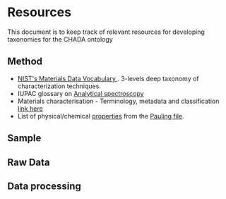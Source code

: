 # Resources

This document is to keep track of relevant resources for developing taxonomies for the CHADA ontology


## Method
* [NIST's Materials Data Vocabulary ](https://data.nist.gov/od/id/67C783D4BA814C8EE05324570681708A1899). 3-levels deep taxonomy of characterization techniques.
* IUPAC glossary on [Analytical spectroscopy](https://iupac.org/wp-content/uploads/2019/10/PAC-REC-19-02-03.R2_PR191002MC.pdf)
* Materials characterisation - Terminology, metadata and 
classification [link here](https://www.cencenelec.eu/media/CEN-CENELEC/CWAs/ICT/cwa17815.pdf)
* List of physical/chemical [properties](http://paulingfile.com/index.php?p=physical%20properties#list%20of%20properties) from the [Pauling file](http://paulingfile.com/index.php?p=home).

## Sample

## Raw Data

## Data processing

